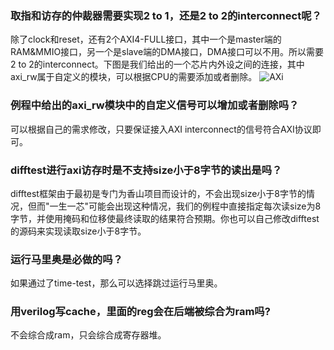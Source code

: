### 取指和访存的仲裁器需要实现2 to 1，还是2 to 2的interconnect呢？

除了clock和reset，还有2个AXI4-FULL接口，其中一个是master端的RAM&MMIO接口，另一个是slave端的DMA接口，DMA接口可以不用。所以需要2 to 2的interconnect。下图是我们给出的一个芯片内外设之间的连接，其中axi_rw属于自定义的模块，可以根据CPU的需要添加或者删除。
![AXi](./2021-08-19_QA_Session/ysyx.svg)

### 例程中给出的axi_rw模块中的自定义信号可以增加或者删除吗？

可以根据自己的需求修改，只要保证接入AXI interconnect的信号符合AXI协议即可。

### difftest进行axi访存时是不支持size小于8字节的读出是吗？

difftest框架由于最初是专门为香山项目而设计的，不会出现size小于8字节的情况，但而"一生一芯"可能会出现这种情况，我们的例程中直接指定每次读size为8字节，并使用掩码和位移使最终读取的结果符合预期。你也可以自己修改difftest的源码来实现读取size小于8字节。

### 运行马里奥是必做的吗？

如果通过了time-test，那么可以选择跳过运行马里奥。

### 用verilog写cache，里面的reg会在后端被综合为ram吗?

不会综合成ram，只会综合成寄存器堆。
